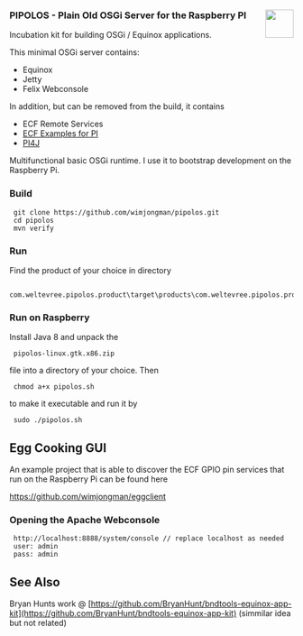 ### PIPOLOS - Plain Old OSGi Server for the Raspberry PI    <img style="float: right" src="https://raw.githubusercontent.com/wimjongman/polos/master/pipolos.png" height="50"/>
Incubation kit for building OSGi / Equinox applications.

This minimal OSGi server contains:

* Equinox
* Jetty
* Felix Webconsole

In addition, but can be removed from the build, it contains

* ECF Remote Services
* [ECF Examples for PI](https://github.com/wimjongman/RaspberryPI) 
* [PI4J](https://github.com/Pi4J/pi4j/)

Multifunctional basic OSGi runtime. I use it to bootstrap development on the Raspberry Pi.

### Build

     git clone https://github.com/wimjongman/pipolos.git
     cd pipolos
     mvn verify

### Run

Find the product of your choice in directory

     com.weltevree.pipolos.product\target\products\com.weltevree.pipolos.product 

### Run on Raspberry

Install Java 8 and unpack the 

     pipolos-linux.gtk.x86.zip 
     
file into a directory of your choice. Then

     chmod a+x pipolos.sh
     
to make it executable and run it by

     sudo ./pipolos.sh

## Egg Cooking GUI

An example project that is able to discover the ECF GPIO pin services that run on the Raspberry Pi can be found here

https://github.com/wimjongman/eggclient
     
### Opening the Apache Webconsole

     http://localhost:8888/system/console // replace localhost as needed
     user: admin
     pass: admin

## See Also
Bryan Hunts work @ [https://github.com/BryanHunt/bndtools-equinox-app-kit](https://github.com/BryanHunt/bndtools-equinox-app-kit) (simmilar idea but not related)
